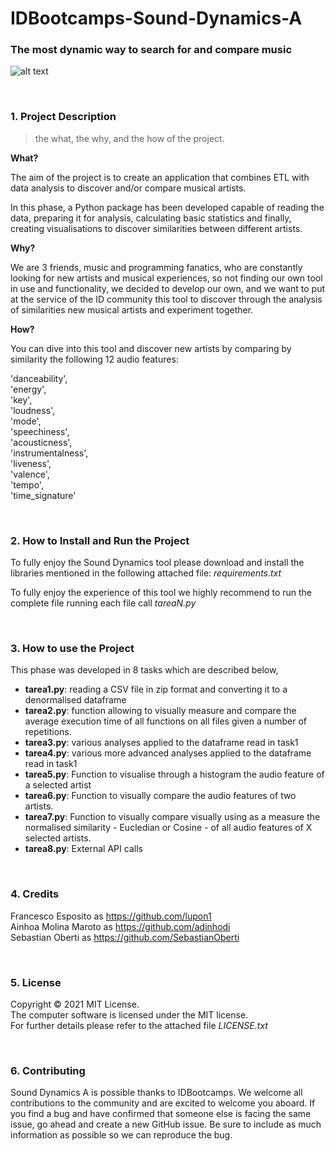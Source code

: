 # IDBootcamps-Sound-Dynamics-A
### The most dynamic way to search for and compare music

![alt text](https://www.solofondos.com/wp-content/uploads/2016/04/Music-HD-Wallpapers-10.jpg)

<p>&nbsp;</p>

### 1. Project Description

> the what, the why, and the how of the project. 


**What?**

The aim of the project is to create an application that combines ETL with data analysis to discover and/or compare musical artists.

In this phase, a Python package has been developed capable of reading the data, preparing it for analysis, calculating basic statistics and finally, creating visualisations to discover similarities between different artists.


**Why?**

We are 3 friends, music and programming fanatics, who are constantly looking for new artists and musical experiences, so not finding our own tool in use and functionality, we decided to develop our own, and we want to put at the service of the ID community this tool to discover through the analysis of similarities new musical artists and experiment together.


**How?**

You can dive into this tool and discover new artists by comparing by similarity the following 12 audio features: 

'danceability',  
'energy',  
'key',  
'loudness',  
'mode',  
'speechiness',  
'acousticness',  
'instrumentalness',  
'liveness',  
'valence',  
'tempo',  
'time_signature'  


<p>&nbsp;</p>

### 2. How to Install and Run the Project

To fully enjoy the Sound Dynamics tool please download and install the libraries mentioned in the following attached file: _requirements.txt_ 

To fully enjoy the experience of this tool we highly recommend to run the complete file running  each file call _tareaN.py_ 


<p>&nbsp;</p>

### 3. How to use the Project

This phase was developed in 8 tasks which are described below,

- **tarea1.py**: reading a CSV file in zip format and converting it to a denormalised dataframe
- **tarea2.py**: function allowing to visually measure and compare the average execution time of all functions on all files given a number of repetitions.
- **tarea3.py**: various analyses applied to the dataframe read in task1
- **tarea4.py**: various more advanced analyses applied to the dataframe read in task1
- **tarea5.py**: Function to visualise through a histogram the audio feature of a selected artist
- **tarea6.py**: Function to visually compare the audio features of two artists.
- **tarea7.py**: Function to visually compare visually using as a measure the normalised similarity - Eucledian or Cosine - of all audio features of X selected artists.
- **tarea8.py**: External API calls


<p>&nbsp;</p>

### 4. Credits

Francesco Esposito as https://github.com/lupon1  
Ainhoa Molina Maroto as https://github.com/adinhodi  
Sebastian Oberti as https://github.com/SebastianOberti  


<p>&nbsp;</p>

### 5. License

Copyright © 2021 MIT License.  
The computer software is licensed under the MIT license.  
For further details please refer to the attached file _LICENSE.txt_  


<p>&nbsp;</p>

### 6. Contributing

Sound Dynamics A is possible thanks to IDBootcamps. We welcome all contributions to the community and are excited to welcome you aboard.
If you find a bug and have confirmed that someone else is facing the same issue, go ahead and create a new GitHub issue. Be sure to include as much information as possible so we can reproduce the bug.